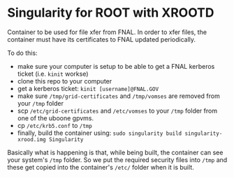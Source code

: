 # Singularity for ROOT with XROOTD

Container to be used for file xfer from FNAL.
In order to xfer files, the container must have its certificates to FNAL updated periodically.

To do this:

* make sure your computer is setup to be able to get a FNAL kerberos ticket (i.e. `kinit` workse)
* clone this repo to your computer
* get a kerberos ticket: `kinit [username]@FNAL.GOV`
* make sure `/tmp/grid-certificates` and `/tmp/vomses` are removed from your `/tmp` folder
* scp `/etc/grid-certificates` and `/etc/vomses` to your `/tmp` folder from one of the uboone gpvms.
* cp `/etc/krb5.conf` to `/tmp`
* finally, build the container using: `sudo singularity build singularity-xrood.img Singularity`


Basically what is happening is that, while being built, the container can see your system's `/tmp` folder.
So we put the required security files into `/tmp` and these get copied into the container's `/etc/` folder when it is built.
